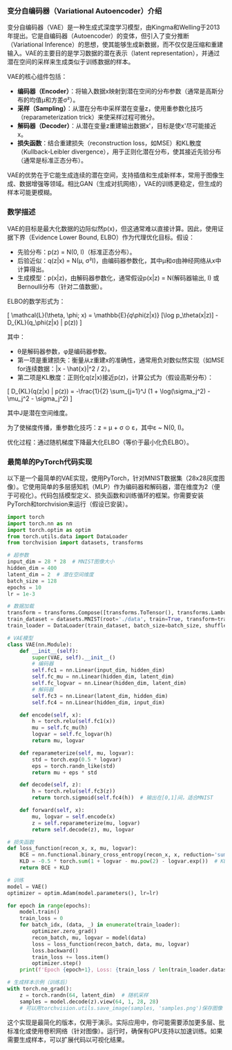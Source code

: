 ### 变分自编码器（Variational Autoencoder）介绍

变分自编码器（VAE）是一种生成式深度学习模型，由Kingma和Welling于2013年提出。它是自编码器（Autoencoder）的变体，但引入了变分推断（Variational Inference）的思想，使其能够生成新数据，而不仅仅是压缩和重建输入。VAE的主要目的是学习数据的潜在表示（latent representation），并通过潜在空间的采样来生成类似于训练数据的样本。

VAE的核心组件包括：
- **编码器（Encoder）**：将输入数据x映射到潜在空间的分布参数（通常是高斯分布的均值μ和方差σ²）。
- **采样（Sampling）**：从潜在分布中采样潜在变量z，使用重参数化技巧（reparameterization trick）来使采样过程可微分。
- **解码器（Decoder）**：从潜在变量z重建输出数据x'，目标是使x'尽可能接近x。
- **损失函数**：结合重建损失（reconstruction loss，如MSE）和KL散度（Kullback-Leibler divergence），用于正则化潜在分布，使其接近先验分布（通常是标准正态分布）。

VAE的优势在于它能生成连续的潜在空间，支持插值和生成新样本，常用于图像生成、数据增强等领域。相比GAN（生成对抗网络），VAE的训练更稳定，但生成的样本可能更模糊。

### 数学描述

VAE的目标是最大化数据的边际似然p(x)，但这通常难以直接计算。因此，使用证据下界（Evidence Lower Bound, ELBO）作为代理优化目标。假设：
- 先验分布：p(z) = N(0, I)（标准正态分布）。
- 后验近似：q(z|x) = N(μ, σ²I)，由编码器参数化，其中μ和σ由神经网络从x中计算得出。
- 生成模型：p(x|z)，由解码器参数化，通常假设p(x|z) = N(解码器输出, I) 或 Bernoulli分布（针对二值数据）。

ELBO的数学形式为：

\[
\mathcal{L}(\theta, \phi; x) = \mathbb{E}_{q_\phi(z|x)} [\log p_\theta(x|z)] - D_{KL}(q_\phi(z|x) \| p(z))
\]

其中：
- θ是解码器参数，φ是编码器参数。
- 第一项是重建损失：衡量从z重建x的准确性，通常用负对数似然实现（如MSE for连续数据：\|x - \hat{x}\|^2 / 2）。
- 第二项是KL散度：正则化q(z|x)接近p(z)，计算公式为（假设高斯分布）：

\[
D_{KL}(q(z|x) \| p(z)) = -\frac{1}{2} \sum_{j=1}^J (1 + \log(\sigma_j^2) - \mu_j^2 - \sigma_j^2)
\]

其中J是潜在空间维度。

为了使梯度传播，重参数化技巧：z = μ + σ ⊙ ε，其中ε ~ N(0, I)。

优化过程：通过随机梯度下降最大化ELBO（等价于最小化负ELBO）。

### 最简单的PyTorch代码实现

以下是一个最简单的VAE实现，使用PyTorch，针对MNIST数据集（28x28灰度图像）。它使用简单的多层感知机（MLP）作为编码器和解码器，潜在维度为2（便于可视化）。代码包括模型定义、损失函数和训练循环的框架。你需要安装PyTorch和torchvision来运行（假设已安装）。

```python
import torch
import torch.nn as nn
import torch.optim as optim
from torch.utils.data import DataLoader
from torchvision import datasets, transforms

# 超参数
input_dim = 28 * 28  # MNIST图像大小
hidden_dim = 400
latent_dim = 2  # 潜在空间维度
batch_size = 128
epochs = 10
lr = 1e-3

# 数据加载
transform = transforms.Compose([transforms.ToTensor(), transforms.Lambda(lambda x: x.view(-1))])
train_dataset = datasets.MNIST(root='./data', train=True, transform=transform, download=True)
train_loader = DataLoader(train_dataset, batch_size=batch_size, shuffle=True)

# VAE模型
class VAE(nn.Module):
    def __init__(self):
        super(VAE, self).__init__()
        # 编码器
        self.fc1 = nn.Linear(input_dim, hidden_dim)
        self.fc_mu = nn.Linear(hidden_dim, latent_dim)
        self.fc_logvar = nn.Linear(hidden_dim, latent_dim)
        # 解码器
        self.fc3 = nn.Linear(latent_dim, hidden_dim)
        self.fc4 = nn.Linear(hidden_dim, input_dim)

    def encode(self, x):
        h = torch.relu(self.fc1(x))
        mu = self.fc_mu(h)
        logvar = self.fc_logvar(h)
        return mu, logvar

    def reparameterize(self, mu, logvar):
        std = torch.exp(0.5 * logvar)
        eps = torch.randn_like(std)
        return mu + eps * std

    def decode(self, z):
        h = torch.relu(self.fc3(z))
        return torch.sigmoid(self.fc4(h))  # 输出在[0,1]间，适合MNIST

    def forward(self, x):
        mu, logvar = self.encode(x)
        z = self.reparameterize(mu, logvar)
        return self.decode(z), mu, logvar

# 损失函数
def loss_function(recon_x, x, mu, logvar):
    BCE = nn.functional.binary_cross_entropy(recon_x, x, reduction='sum')  # 重建损失
    KLD = -0.5 * torch.sum(1 + logvar - mu.pow(2) - logvar.exp())  # KL散度
    return BCE + KLD

# 训练
model = VAE()
optimizer = optim.Adam(model.parameters(), lr=lr)

for epoch in range(epochs):
    model.train()
    train_loss = 0
    for batch_idx, (data, _) in enumerate(train_loader):
        optimizer.zero_grad()
        recon_batch, mu, logvar = model(data)
        loss = loss_function(recon_batch, data, mu, logvar)
        loss.backward()
        train_loss += loss.item()
        optimizer.step()
    print(f'Epoch {epoch+1}, Loss: {train_loss / len(train_loader.dataset):.4f}')

# 生成样本示例（训练后）
with torch.no_grad():
    z = torch.randn(64, latent_dim)  # 随机采样
    samples = model.decode(z).view(64, 1, 28, 28)
    # 可以用torchvision.utils.save_image(samples, 'samples.png')保存图像
```

这个实现是最简化的版本，仅用于演示。实际应用中，你可能需要添加更多层、批标准化或使用卷积网络（针对图像）。运行时，确保有GPU支持以加速训练。如果需要生成样本，可以扩展代码以可视化结果。
